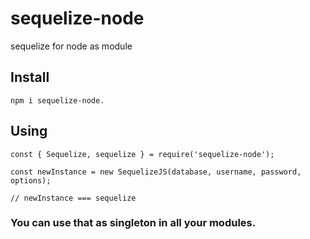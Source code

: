 # sequelize-node
sequelize for node as module

## Install

```
npm i sequelize-node.
```

## Using

```
const { Sequelize, sequelize } = require('sequelize-node');

const newInstance = new SequelizeJS(database, username, password, options);

// newInstance === sequelize

```

### You can use that as singleton in all your modules.

